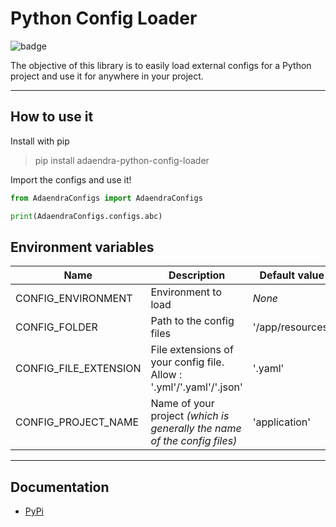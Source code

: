 # Python Config Loader

![badge](https://img.shields.io/badge/version-0.2.0-blue)

The objective of this library is to easily load external configs for a Python project and use it for anywhere 
in your project.

---

## How to use it
Install with pip
> pip install adaendra-python-config-loader

Import the configs and use it!
```python
from AdaendraConfigs import AdaendraConfigs

print(AdaendraConfigs.configs.abc)
```

## Environment variables
|Name|Description|Default value|
|---|---|---|
|CONFIG_ENVIRONMENT|Environment to load|*None*|
|CONFIG_FOLDER|Path to the config files|'/app/resources'|
|CONFIG_FILE_EXTENSION|File extensions of your config file. Allow : '.yml'/'.yaml'/'.json'|'.yaml'|
|CONFIG_PROJECT_NAME|Name of your project *(which is generally the name of the config files)*|'application'|

---

## Documentation
- [PyPi](./documentation/pypi.md)

